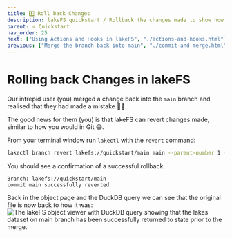 ```yaml
---
title: 5️⃣ Roll back Changes
description: lakeFS quickstart / Rollback the changes made to show how lakeFS can be used to revert changes made in error. 
parent: ⭐ Quickstart
nav_order: 25
next: ["Using Actions and Hooks in lakeFS", "./actions-and-hooks.html"]
previous: ["Merge the branch back into main", "./commit-and-merge.html"]
---
```


# Rolling back Changes in lakeFS

Our intrepid user (you) merged a change back into the `main` branch and realised that they had made a mistake 🤦🏻. 

The good news for them (you) is that lakeFS can revert changes made, similar to how you would in Git 😅. 

From your terminal window run `lakectl` with the `revert` command:

```bash
lakectl branch revert lakefs://quickstart/main main --parent-number 1 --yes
```
You should see a confirmation of a successful rollback:
```
Branch: lakefs://quickstart/main
commit main successfully reverted
```

Back in the object page and the DuckDB query we can see that the original file is now back to how it was: 
<img src="{{ site.baseurl }}/assets/img/quickstart/duckdb-main-02.png" alt="The lakeFS object viewer with DuckDB query showing that the lakes dataset on main branch has been successfully returned to state prior to the merge." class="quickstart"/>
